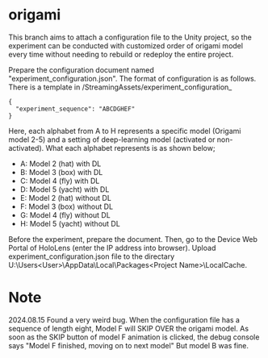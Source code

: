# origami

This branch aims to attach a configuration file to the Unity project, 
so the experiment can be conducted with customized order of origami model every time without needing to rebuild or redeploy the entire project. 

Prepare the configuration document named "experiment_configuration.json". The format of configuration is as follows. There is a template in /StreamingAssets/experiment_configuration_
```
{
  "experiment_sequence": "ABCDGHEF"
}
```
Here, each alphabet from A to H represents a specific model (Origami model 2-5) and a setting of deep-learning model (activated or non-activated).
What each alphabet represents is as shown below;
- A: Model 2 (hat) with DL
- B: Model 3 (box) with DL
- C: Model 4 (fly) with DL
- D: Model 5 (yacht) with DL
- E: Model 2 (hat) without DL
- F: Model 3 (box) without DL
- G: Model 4 (fly) without DL
- H: Model 5 (yacht) without DL

Before the experiment, prepare the document. Then, go to the Device Web Portal of HoloLens (enter the IP address into browser). Upload experiment_configuration.json file 
to the directary U:\Users\<User>\AppData\Local\Packages\<Project Name>\LocalCache. 

# Note
2024.08.15 Found a very weird bug. When the configuration file has a sequence of length eight, Model F will SKIP OVER the origami model. 
As soon as the SKIP button of model F animation is clicked, the debug console says "Model F finished, moving on to next model"
But model B was fine. 
